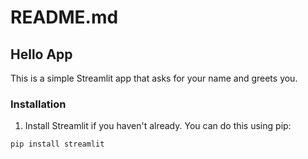 # README.md

## Hello App

This is a simple Streamlit app that asks for your name and greets you.

### Installation

1. Install Streamlit if you haven't already. You can do this using pip:

```bash
pip install streamlit